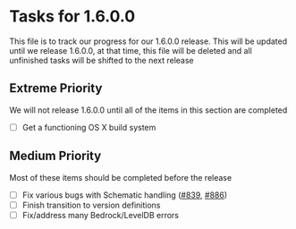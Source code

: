 # Tasks for 1.6.0.0
This file is to track our progress for our 1.6.0.0 release. This will be updated until we release 1.6.0.0, at that time, this file will be deleted and all unfinished tasks will be shifted to the next release

## Extreme Priority
We will not release 1.6.0.0 until all of the items in this section are completed
- [ ] Get a functioning OS X build system

## Medium Priority
Most of these items should be completed before the release
- [ ] Fix various bugs with Schematic handling ([#839](https://github.com/Khroki/MCEdit-Unified/issues/839), [#886](https://github.com/Khroki/MCEdit-Unified/issues/886)) 
- [ ] Finish transition to version definitions
- [ ] Fix/address many Bedrock/LevelDB errors
